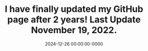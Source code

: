 ---
layout: post
title: I have finally updated my GitHub page after 2 years! Last Update November 19, 2022.
date: 2024-12-26 00:00:00-0000
inline: false
---